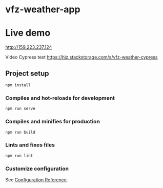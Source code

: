 # vfz-weather-app

# Live demo

http://159.223.237.124

Video Cypress test
https://hiz.stackstorage.com/s/vfz-weather-cypress

## Project setup
```
npm install
```

### Compiles and hot-reloads for development
```
npm run serve
```

### Compiles and minifies for production
```
npm run build
```

### Lints and fixes files
```
npm run lint
```

### Customize configuration
See [Configuration Reference](https://cli.vuejs.org/config/).
